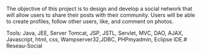The objective of this project is to design and develop a social network that will allow users to share their posts with their community. Users will be able to create profiles, follow other users, like, and comment on photos.

Tools: Java, JEE, Server Tomcat, JSP, JSTL, Servlet, MVC, DAO, AJAX, Javascript, html, css, Wampserver32,JDBC, PHPmyadmin, Eclipse IDE.# Reseau-Social
